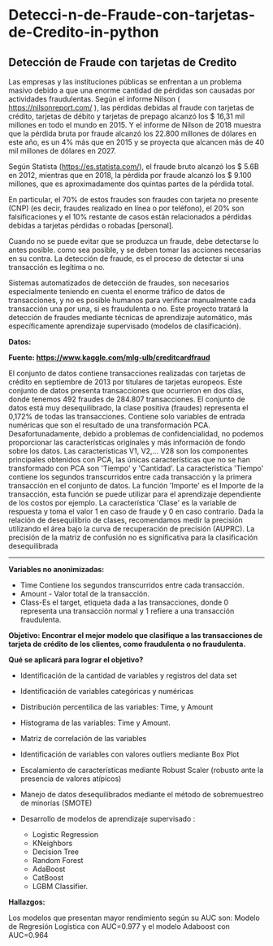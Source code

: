 # Detecci-n-de-Fraude-con-tarjetas-de-Credito-in-python
## Detección de Fraude con tarjetas de Credito


Las empresas y las instituciones públicas se enfrentan a un problema masivo debido a que una enorme cantidad de pérdidas son causadas por actividades fraudulentas. Según el informe  Nilson ( https://nilsonreport.com/ ), las pérdidas debidas al fraude con tarjetas de crédito, tarjetas de débito y tarjetas de prepago alcanzó los $ 16,31 mil millones en todo el mundo en 2015. Y el informe de Nilson de 2018  muestra que la pérdida bruta por fraude alcanzó los 22.800 millones de dólares en este año, es un 4% más que en 2015 y se proyecta que alcancen más de 40 mil millones de dólares en 2027.

Según Statista (https://es.statista.com/), el fraude bruto alcanzó los $ 5.6B en 2012, mientras que en 2018, la pérdida por fraude alcanzó los $ 9.100 millones, que es aproximadamente dos quintas partes de la pérdida total.

En particular, el 70% de estos fraudes son fraudes con tarjeta no presente (CNP) (es decir, fraudes realizado en línea o por teléfono), el 20% son falsificaciones y el 10% restante de casos están relacionados a pérdidas debidas a tarjetas pérdidas o robadas [personal].

Cuando no se puede evitar que se produzca un fraude, debe detectarse lo antes posible. como sea posible, y se deben tomar las acciones necesarias en su contra. La detección de fraude, es el proceso de detectar si una transacción es legítima o no. 


Sistemas automatizados de detección de fraudes, son necesarios especialmente teniendo en cuenta el enorme tráfico de datos de transacciones, y no es posible humanos para verificar manualmente cada transacción una por una, si es fraudulenta o no. Este proyecto tratará la detección de fraudes mediante técnicas de aprendizaje automático, más específicamente aprendizaje supervisado (modelos de clasificación).


**Datos:**

**Fuente: https://www.kaggle.com/mlg-ulb/creditcardfraud**

El conjunto de datos contiene transacciones realizadas con tarjetas de crédito en septiembre de 2013 por titulares de tarjetas europeos. Este conjunto de datos presenta transacciones que ocurrieron en dos días, donde tenemos 492 fraudes de 284.807 transacciones. El conjunto de datos está muy desequilibrado, la clase positiva (fraudes) representa el 0,172% de todas las transacciones.
Contiene solo variables de entrada numéricas que son el resultado de una transformación PCA. Desafortunadamente, debido a problemas de confidencialidad, no podemos proporcionar las características originales y más información de fondo sobre los datos. Las características V1, V2,… V28 son los componentes principales obtenidos con PCA, las únicas características que no se han transformado con PCA son 'Tiempo' y 'Cantidad'. La característica 'Tiempo' contiene los segundos transcurridos entre cada transacción y la primera transacción en el conjunto de datos. La función 'Importe' es el Importe de la transacción, esta función se puede utilizar para el aprendizaje dependiente de los costos por ejemplo. La característica 'Clase' es la variable de respuesta y toma el valor 1 en caso de fraude y 0 en caso contrario.
Dada la relación de desequilibrio de clases, recomendamos medir la precisión utilizando el área bajo la curva de recuperación de precisión (AUPRC). La precisión de la matriz de confusión no es significativa para la clasificación desequilibrada
________________________________________
**Variables no anonimizadas:**

- Time Contiene los segundos transcurridos entre cada transacción.
- Amount - Valor total de la transacción.
- Class-Es el target, etiqueta dada a las transacciones, donde 0 representa una transacción normal y 1 refiere a una transacción fraudulenta.

**Objetivo: Encontrar el mejor modelo que clasifique a las transacciones de tarjeta de crédito de los clientes, como fraudulenta o no fraudulenta.**


**Qué se aplicará para lograr el objetivo?**

- Identificación de la cantidad de variables y registros del data set
- Identificación de variables categóricas y numéricas 
- Distribución percentilica de las variables: Time, y  Amount
- Histograma de las variables: Time y Amount.
- Matriz de correlación  de las variables 
- Identificación de variables con valores outliers mediante Box Plot
- Escalamiento de características mediante Robust Scaler (robusto ante la presencia de valores atípicos)
- Manejo de datos desequilibrados mediante el método de sobremuestreo de minorías (SMOTE)

- Desarrollo de modelos de aprendizaje supervisado :
  - Logistic Regression
  - KNeighbors  
  - Decision Tree 
  - Random Forest
  - AdaBoost
  - CatBoost 
  - LGBM Classifier.


**Hallazgos:**

Los modelos que presentan mayor rendimiento según su AUC son: 
Modelo de Regresión Logística  con AUC=0.977 y el modelo Adaboost con AUC=0.964








